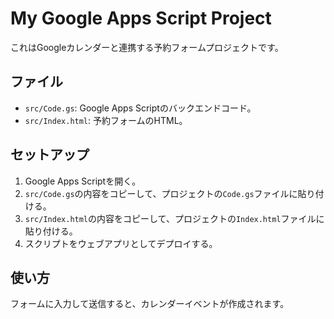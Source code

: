 # My Google Apps Script Project

これはGoogleカレンダーと連携する予約フォームプロジェクトです。

## ファイル

- `src/Code.gs`: Google Apps Scriptのバックエンドコード。
- `src/Index.html`: 予約フォームのHTML。

## セットアップ

1. Google Apps Scriptを開く。
2. `src/Code.gs`の内容をコピーして、プロジェクトの`Code.gs`ファイルに貼り付ける。
3. `src/Index.html`の内容をコピーして、プロジェクトの`Index.html`ファイルに貼り付ける。
4. スクリプトをウェブアプリとしてデプロイする。

## 使い方

フォームに入力して送信すると、カレンダーイベントが作成されます。
